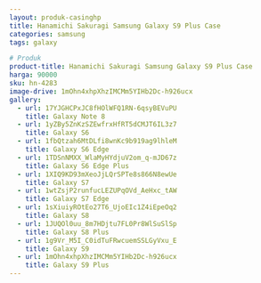 ```yaml
---
layout: produk-casinghp
title: Hanamichi Sakuragi Samsung Galaxy S9 Plus Case
categories: samsung
tags: galaxy

# Produk
product-title: Hanamichi Sakuragi Samsung Galaxy S9 Plus Case
harga: 90000
sku: hn-4283
image-drive: 1mOhn4xhpXhzIMCMm5YIHb2Dc-h926ucx
gallery:
  - url: 17YJGHCPxJC8fHOlWFQ1RN-6qsyBEVuPU
    title: Galaxy Note 8
  - url: 1yZBy5ZnKzSZEwfrxHfRT5dCMJT6IL3z7
    title: Galaxy S6
  - url: 1fbQtzah6MtDLfi8wnKc9b919ag9lhleM
    title: Galaxy S6 Edge
  - url: 1TDSnNMXX_WlaMyHYdjuV2om_q-mJD67z
    title: Galaxy S6 Edge Plus
  - url: 1XIQ9KD93mXeoJjLQrSPTe8s866N8ewUe
    title: Galaxy S7
  - url: 1wtZsjP2runfucLEZUPqOVd_AeHxc_tAW
    title: Galaxy S7 Edge
  - url: 1sXiuiyROtEo27T6_UjoEIc1Z4iEpeOq2
    title: Galaxy S8
  - url: 1JUQOl0uu_8m7HDjtu7FL0Pr8WlSuSlSp
    title: Galaxy S8 Plus
  - url: 1g9Vr_M5I_C0idTuFRwcuemSSLGyVxu_E
    title: Galaxy S9
  - url: 1mOhn4xhpXhzIMCMm5YIHb2Dc-h926ucx
    title: Galaxy S9 Plus
---
```

